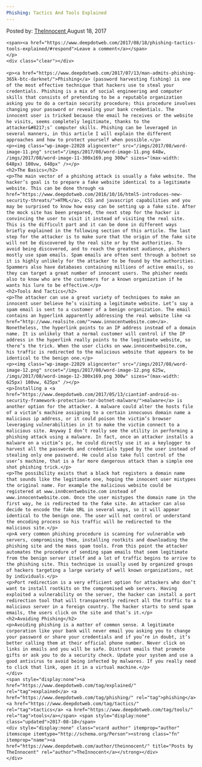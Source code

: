 ```yaml
---
Phishing: Tactics And Tools Explained
---
```

<article class="post-listing post-22024 post type-post status-publish format-standard has-post-thumbnail hentry  tag-explained tag-phishing tag-tactics tag-tools">
    <div class="post-inner">
        <span>Posted by: <a href="https://www.deepdotweb.com/author/theinnocent/" title="">TheInnocent </a></span>
    <span>August 18, 2017</span>
    
    <span><a href="https://www.deepdotweb.com/2017/08/18/phishing-tactics-tools-explained/#respond">Leave a comment</a></span>
    </p>
    <div class="clear"></div>
    
    <p><a href="https://www.deepdotweb.com/2017/07/13/man-admits-phishing-365k-btc-darknet/">Phishing</a> (password harvesting fishing) is one of the most effective technique that hackers use to steal your credentials. Phishing is a mix of social engineering and computer skills that consists of pretending to be a reputable organization asking you to do a certain security procedure; this procedure involves changing your password or revealing your bank credentials. The innocent user is tricked because the email he receives or the website he visits, seems completely legitimate, thanks to the attacker&#8217;s’ computer skills. Phishing can be leveraged in several manners, in this article I will explain the different approaches and how to protect yourself when possible.</p>
    <p><img class="wp-image-22028 aligncenter" src="/imgs/2017/08/word-image-11.png" srcset="/imgs/2017/08/word-image-11.png 648w, /imgs/2017/08/word-image-11-300x169.png 300w" sizes="(max-width: 648px) 100vw, 648px" /></p>
    <h2>The Basics</h2>
    <p>The main vector of a phishing attack is usually a fake website. The hacker’s goal is to prepare a fake website identical to a legitimate website. This can be done through <a href="https://www.deepdotweb.com/2016/10/16/html5-introduces-new-security-threats/">HTML</a>, CSS and javascript capabilities and you may be surprised to know how easy can be setting up a fake site. After the mock site has been prepared, the next step for the hacker is convincing the user to visit it instead of visiting the real site. This is the difficult part and it can be done in different ways briefly explained in the following section of this article. The last step for the attacker is to make sure that the origin of the fake site will not be discovered by the real site or by the authorities. To avoid being discovered, and to reach the greatest audience, phishers mostly use spam emails. Spam emails are often sent through a botnet so it is highly unlikely for the attacker to be found by the authorities. Spammers also have databases containing millions of active emails, so they can target a great number of innocent users. The phisher needs also to know who are the customers for a known organization if he wants his lure to be effective.</p>
    <h2>Tools And Tactics</h2>
    <p>The attacker can use a great variety of techniques to make an innocent user believe he’s visiting a legitimate website. Let’s say a spam email is sent to a customer of a benign organization. The email contains an hyperlink apparently addressing the real website like <a href="http://www.realsite.com/">www.innocentwebsite.com</a>. Nonetheless, the hyperlink points to an IP address instead of a domain name. It is unlikely that a normal customer will control if the IP address in the hyperlink really points to the legitimate website, so there’s the trick. When the user clicks on www.innocentwebsite.com, his traffic is redirected to the malicious website that appears to be identical to the benign one.</p>
    <p><img class="wp-image-22029 aligncenter" src="/imgs/2017/08/word-image-12.png" srcset="/imgs/2017/08/word-image-12.png 625w, /imgs/2017/08/word-image-12-300x169.png 300w" sizes="(max-width: 625px) 100vw, 625px" /></p>
    <p>Installing a <a href="https://www.deepdotweb.com/2017/05/13/ciantimf-android-os-security-framework-protection-tor-botnet-malware/">malware</a> is another option for the attacker. A malware could alter the hosts file of a victim’s machine assigning to a certain innocuous domain name a malicious ip address, or it could poison the victim’s browser leveraging vulnerabilities in it to make the victim connect to a malicious site. Anyway I don’t really see the utility in performing a phishing attack using a malware. In fact, once an attacker installs a malware on a victim’s pc, he could directly use it as a keylogger to harvest all the passwords and credentials typed by the user instead of stealing only one password. He could also take full control of the user’s machine, that is a far more dangerous attack than a simple one shot phishing trick.</p>
    <p>The possibility exists that a black hat registers a domain name that sounds like the legitimate one, hoping the innocent user mistypes the original name. For example the malicious website could be registered at www.inn0centwebsite.com instead of www.innocentwebsite.com. Once the user mistypes the domain name in the first way, he is redirected to the fake site. An attacker can also decide to encode the fake URL in several ways, so it will appear identical to the benign one. The user will not control or understand the encoding process so his traffic will be redirected to the malicious site.</p>
    <p>A very common phishing procedure is scanning for vulnerable web servers, compromising them, installing rootkits and downloading the phishing site and the mass spam tools. From this point the attacker automates the procedure of sending spam emails that seem legitimate from the benign server itself and a lot of traffic begins to arrive to the phishing site. This technique is usually used by organized groups of hackers targeting a large variety of well known organizations, not by individuals.</p>
    <p>Port redirection is a very efficient option for attackers who don’t want to install rootkits on the compromised web servers. Having exploited a vulnerability on the server, the hacker can install a port redirection tool that will transparently redirect all the traffic to a malicious server in a foreign country. The hacker starts to send spam emails, the users click on the site and that’s it.</p>
    <h2>Avoiding Phishing</h2>
    <p>Avoiding phishing is a matter of common sense. A legitimate corporation like your bank will never email you asking you to change your password or share your credentials and if you’re in doubt, it’s better calling them at their official phone number. Never click on links in emails and you will be safe. Distrust emails that promote gifts or ask you to do a security check. Update your system and use a good antivirus to avoid being infected by malwares. If you really need to click that link, open it in a virtual machine.</p>
    </div>
    <span style="display:none"><a href="https://www.deepdotweb.com/tag/explained/" rel="tag">explained</a> <a href="https://www.deepdotweb.com/tag/phishing/" rel="tag">phishing</a> <a href="https://www.deepdotweb.com/tag/tactics/" rel="tag">tactics</a> <a href="https://www.deepdotweb.com/tag/tools/" rel="tag">tools</a></span> <span style="display:none" class="updated">2017-08-18</span>
    <div style="display:none" class="vcard author" itemprop="author" itemscope itemtype="http://schema.org/Person"><strong class="fn" itemprop="name"><a href="https://www.deepdotweb.com/author/theinnocent/" title="Posts by TheInnocent" rel="author">TheInnocent</a></strong></div>
    </div>
</article>

